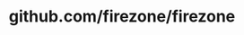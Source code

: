---
layout: post
title: github.com/firezone/firezone
categories: link
tags: [انگلیسی, گیت‌هاب, برنامه‌نویسی]
---